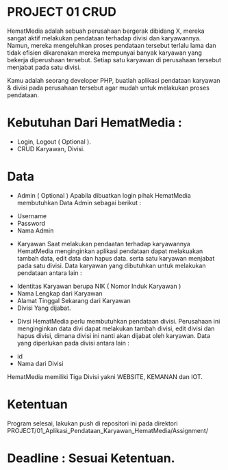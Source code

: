 # PROJECT 01 CRUD
HematMedia adalah sebuah perusahaan bergerak dibidang X, mereka sangat aktif melakukan pendataan terhadap divisi dan karyawannya. Namun, mereka mengeluhkan proses pendataan tersebut terlalu lama dan tidak efisien dikarenakan mereka mempunyai banyak karyawan yang bekerja diperushaan tersebut. Setiap satu karyawan di perusahaan tersebut menjabat pada satu divisi.

Kamu adalah seorang developer PHP, buatlah aplikasi pendataan karyawan & divisi pada perusahaan tersebut agar mudah untuk melakukan proses pendataan.

# Kebutuhan Dari HematMedia :
- Login, Logout ( Optional ).
- CRUD Karyawan, Divisi.

# Data
- Admin ( Optional )
Apabila dibuatkan login pihak HematMedia membutuhkan Data Admin sebagai berikut :
* Username
* Password
* Nama Admin

- Karyawan
Saat melakukan pendaatan terhadap karyawannya HematMedia menginginkan aplikasi pendataan dapat melakuakan tambah data, edit data dan hapus data. serta satu karyawan menjabat pada satu divisi. Data karyawan yang dibutuhkan untuk melakukan pendataan antara lain :
* Identitas Karyawan berupa NIK ( Nomor Induk Karyawan )
* Nama Lengkap dari Karyawan
* Alamat Tinggal Sekarang dari Karyawan
* Divisi Yang dijabat.

- Divsi
HematMedia perlu membutuhkan pendataan divisi. Perusahaan ini menginginkan data divi dapat melakukan tambah divisi, edit divisi dan hapus divisi, dimana divisi ini nanti akan dijabat oleh karyawan. Data yang diperlukan pada divisi antara lain :
* id
* Nama dari Divisi

HematMedia memiliki Tiga Divisi yakni WEBSITE, KEMANAN dan IOT.

# Ketentuan
Program selesai, lakukan push di repositori ini pada direktori PROJECT/01_Aplikasi_Pendataan_Karyawan_HematMedia/Assignment/

# Deadline : Sesuai Ketentuan.